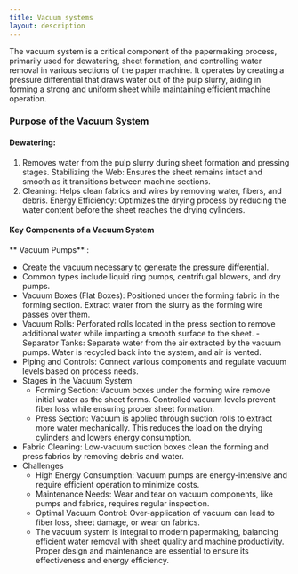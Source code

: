 ```yaml
---
title: Vacuum systems
layout: description
---
```

The vacuum system is a critical component of the papermaking process, primarily used for dewatering, sheet formation, and controlling water removal in various sections of the paper machine. 
It operates by creating a pressure differential that draws water out of the pulp slurry, aiding in forming a strong and uniform sheet while maintaining efficient machine operation.

### Purpose of the Vacuum System

#### Dewatering:  
1. Removes water from the pulp slurry during sheet formation and pressing stages.
Stabilizing the Web: Ensures the sheet remains intact and smooth as it transitions between machine sections.
2. Cleaning: Helps clean fabrics and wires by removing water, fibers, and debris.
Energy Efficiency: Optimizes the drying process by reducing the water content before the sheet reaches the drying cylinders.
#### Key Components of a Vacuum System
** Vacuum Pumps** :
- Create the vacuum necessary to generate the pressure differential.
- Common types include liquid ring pumps, centrifugal blowers, and dry pumps.
- Vacuum Boxes (Flat Boxes):
Positioned under the forming fabric in the forming section.
Extract water from the slurry as the forming wire passes over them.
- Vacuum Rolls:
Perforated rolls located in the press section to remove additional water while imparting a smooth surface to the sheet.
-Separator Tanks:
Separate water from the air extracted by the vacuum pumps.
Water is recycled back into the system, and air is vented.
- Piping and Controls:
Connect various components and regulate vacuum levels based on process needs.
- Stages in the Vacuum System
   - Forming Section:
     Vacuum boxes under the forming wire remove initial water as the sheet forms.
    Controlled vacuum levels prevent fiber loss while ensuring proper sheet formation.
    - Press Section:
     Vacuum is applied through suction rolls to extract more water mechanically.
     This reduces the load on the drying cylinders and lowers energy consumption.
- Fabric Cleaning:
Low-vacuum suction boxes clean the forming and press fabrics by removing debris and water.
- Challenges 
   - High Energy Consumption: Vacuum pumps are energy-intensive and require efficient operation to minimize costs.
   - Maintenance Needs: Wear and tear on vacuum components, like pumps and fabrics, requires regular inspection.
    - Optimal Vacuum Control: Over-application of vacuum can lead to fiber loss, sheet damage, or wear on fabrics.
    - The vacuum system is integral to modern papermaking, balancing efficient water removal with sheet quality and machine productivity. Proper design and maintenance are essential to ensure its effectiveness and energy efficiency.